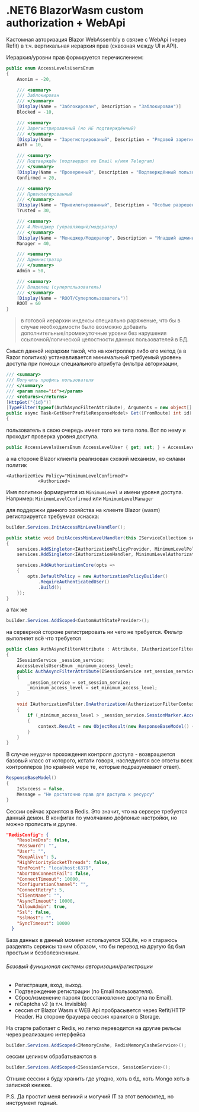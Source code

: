 ﻿# .NET6 BlazorWasm custom authorization + WebApi
Кастомная авторизация Blazor WebAssembly в связке с WebApi (через Refit) в т.ч. вертикальная иерархия прав (сквозная между UI и API).

Иерархия/уровни прав формируется перечислением:

```c#
public enum AccessLevelsUsersEnum
{
    Anonim = -20,

    /// <summary>
    /// Заблокирован
    /// </summary>
    [Display(Name = "Заблокирован", Description = "Заблокирован")]
    Blocked = -10,

    /// <summary>
    /// Зарегистрированный (но НЕ подтверждённый)
    /// </summary>
    [Display(Name = "Зарегистрированый", Description = "Рядовой зарегистрированный пользователь (не подтверждённый)")]
    Auth = 10,

    /// <summary>
    /// Подтверждён (подтвердил по Email и/или Telegram)
    /// </summary>
    [Display(Name = "Проверенный", Description = "Подтверждённый пользователь (подтвердил по Email и/или Telegram)")]
    Confirmed = 20,

    /// <summary>
    /// Привилегированный
    /// </summary>
    [Display(Name = "Привилегированный", Description = "Особые разрешения, но не администрация")]
    Trusted = 30,

    /// <summary>
    /// 4.Менеджер (управляющий/модератор)
    /// </summary>
    [Display(Name = "Менеджер/Модератор", Description = "Младший администратор")]
    Manager = 40,

    /// <summary>
    /// Администратор
    /// </summary>
    Admin = 50,

    /// <summary>
    /// Владелец (суперпользователь)
    /// </summary>
    [Display(Name = "ROOT/Суперпользователь")]
    ROOT = 60
}
```
> в готовой иерархии индексы специально раряженые, что бы в случае необходимости было возможно добавить дополнительные/промежуточные уровни без нарушения ссылочной/логической целостности данных пользователей в БД.

Смысл данной иерархии такой, что на контроллер либо его метод (а в Razor политика) устанавливается минимальный требуемый уровень доступа при помощи специального атрибута фильтра авторизации,

```c#
/// <summary>
/// Получить профиль пользователя
/// </summary>
/// <param name="id"></param>
/// <returns></returns>
[HttpGet("{id}")]
[TypeFilter(typeof(AuthAsyncFilterAttribute), Arguments = new object[] { AccessLevelsUsersEnum.Confirmed })]
public async Task<GetUserProfileResponseModel> Get([FromRoute] int id)
{
```

пользователь в свою очередь имеет того же типа поле. Вот по нему и проходит проверка уровня доступа.

```c#
public AccessLevelsUsersEnum AccessLevelUser { get; set; } = AccessLevelsUsersEnum.Anonim;
```

а на стороне Blazor клиента реализован схожий механизм, но силами политик
```razor
<AuthorizeView Policy="MinimumLevelConfirmed">
            <Authorized>
```

Имя политики формируется из ```MinimumLevel``` и имени уровня доступа. Например: ```MinimumLevelConfirmed``` или ```MinimumLevelManager```

для поддержки данного хозяйства на клиенте Blazor (wasm) регистрируется требуемая оснаска:

```c#
builder.Services.InitAccessMinLevelHandler();
```

```c#
public static void InitAccessMinLevelHandler(this IServiceCollection services)
{
    services.AddSingleton<IAuthorizationPolicyProvider, MinimumLevelPolicyProvider>();
    services.AddSingleton<IAuthorizationHandler, MinimumLevelAuthorizationHandler>();

    services.AddAuthorizationCore(opts =>
    {
        opts.DefaultPolicy = new AuthorizationPolicyBuilder()
            .RequireAuthenticatedUser()
            .Build();
    });
}
```

а так же

```c#
builder.Services.AddScoped<CustomAuthStateProvider>();
```

на серверной стороне регистрировать ни чего не требуется. Фильтр выполняет всё что требуется

```c#
public class AuthAsyncFilterAttribute : Attribute, IAuthorizationFilter
{
    ISessionService _session_service;
    AccessLevelsUsersEnum _minimum_access_level;
    public AuthAsyncFilterAttribute(ISessionService set_session_service, AccessLevelsUsersEnum set_minimum_access_level)//
    {
        _session_service = set_session_service;
        _minimum_access_level = set_minimum_access_level;
    }

    void IAuthorizationFilter.OnAuthorization(AuthorizationFilterContext context)
    {
        if (_minimum_access_level > _session_service.SessionMarker.AccessLevelUser)
        {
            context.Result = new ObjectResult(new ResponseBaseModel() { IsSuccess = false, Message = "Не достаточно прав для доступа к ресурсу" });
        }
    }
}
```

В случае неудачи прохождения контроля доступа - возвращается базовый класс от которого, кстати говоря, наследуются все ответы всех контроллеров (по крайней мере те, которые подразумевают ответ).
```c#
ResponseBaseModel()
{
    IsSuccess = false,
    Message = "Не достаточно прав для доступа к ресурсу" 
}
``` 

Сессии сейчас хранятся в Redis. Это значит, что на сервере требуется данный демон. В конфигах по умолчанию дефлоные настройки, но можно прописать и другие.

```json
"RedisConfig": {
    "ResolveDns": false,
    "Password": "",
    "User": "",
    "KeepAlive": 5,
    "HighPrioritySocketThreads": false,
    "EndPoint": "localhost:6379",
    "AbortOnConnectFail": false,
    "ConnectTimeout": 10000,
    "ConfigurationChannel": "",
    "ConnectRetry": 5,
    "ClientName": "",
    "AsyncTimeout": 10000,
    "AllowAdmin": true,
    "Ssl": false,
    "SslHost": "",
    "SyncTimeout": 10000
  }
```

База данных в данный момент используется SQLite, но я стараюсь разделять сервисы таким образом, что бы перевод на другую бд был простым и безболезненным.

###### Базовый функционал системы авторизации/регистрации
- Регистрация, вход, выход.
- Подтверждение регистрации (по Email пользователя). 
- Сброс/изменение пароля (восстановление доступа по Email).
- reCaptcha v2 (в т.ч. Invisible)
- сессия от Blazor Wasm к WEB Api пробрасывется через Refit/HTTP Header. На стороне браузера сессия хранится в Storage.

На старте работает с Redis, но легко переводится на другие рельсы через реализацию интерфейса
```c#
builder.Services.AddScoped<IMemoryCashe, RedisMemoryCasheService>();
```

сессии целиком обрабатываются в
```c#
builder.Services.AddScoped<ISessionService, SessionService>();
```
Отныне сессии я буду хранить где угодно, хоть в бд, хоть Mongo хоть в записной книжке.

P.S.
Да простит меня великий и могучий IT за этот велосипед, но инструмент годный.